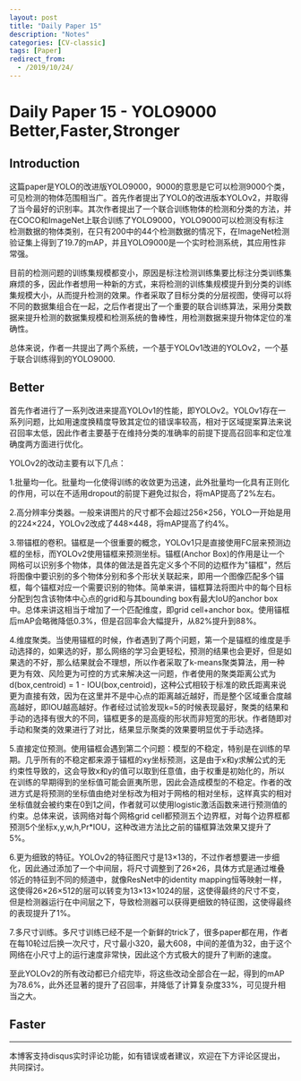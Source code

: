 ```yaml
---
layout: post
title: "Daily Paper 15"
description: "Notes"
categories: [CV-classic]
tags: [Paper]
redirect_from:
  - /2019/10/24/
---
```


# Daily Paper 15 - YOLO9000 Better,Faster,Stronger  

## Introduction  

这篇paper是YOLO的改进版YOLO9000，9000的意思是它可以检测9000个类，可见检测的物体范围相当广。首先作者提出了YOLO的改进版本YOLOv2，并取得了当今最好的识别率。其次作者提出了一个联合训练物体的检测和分类的方法，并在COCO和ImageNet上联合训练了YOLO9000，YOLO9000可以检测没有标注检测数据的物体类别，在只有200中的44个检测数据的情况下，在ImageNet检测验证集上得到了19.7的mAP，并且YOLO9000是一个实时检测系统，其应用性非常强。  

目前的检测问题的训练集规模都变小，原因是标注检测训练集要比标注分类训练集麻烦的多，因此作者想用一种新的方式，来将检测的训练集规模提升到分类的训练集规模大小，从而提升检测的效果。作者采取了目标分类的分层视图，使得可以将不同的数据集组合在一起，之后作者提出了一个重要的联合训练算法，采用分类数据来提升检测的数据集规模和检测系统的鲁棒性，用检测数据来提升物体定位的准确性。  

总体来说，作者一共提出了两个系统，一个基于YOLOv1改进的YOLOv2，一个基于联合训练得到的YOLO9000.  

## Better  

首先作者进行了一系列改进来提高YOLOv1的性能，即YOLOv2。YOLOv1存在一系列问题，比如用速度换精度导致其定位的错误率较高，相对于区域提案算法来说召回率太低，因此作者主要基于在维持分类的准确率的前提下提高召回率和定位准确度两方面进行优化。  

YOLOv2的改动主要有以下几点：  

1.批量均一化。批量均一化使得训练的收敛更为迅速，此外批量均一化具有正则化的作用，可以在不适用dropout的前提下避免过拟合，将mAP提高了2%左右。  

2.高分辨率分类器。一般来讲图片的尺寸都不会超过256×256，YOLO一开始是用的224×224，YOLOv2改成了448×448，将mAP提高了约4%。  

3.带锚框的卷积。锚框是一个很重要的概念，YOLOv1只是直接使用FC层来预测边框的坐标，而YOLOv2使用锚框来预测坐标。锚框(Anchor Box)的作用是让一个网格可以识别多个物体，具体的做法是首先定义多个不同的边框作为"锚框"，然后将图像中要识别的多个物体分别和多个形状关联起来，即用一个图像匹配多个锚框，每个锚框对应一个需要识别的物体。简单来讲，锚框算法将图片中的每个目标分配到包含该物体中心点的grid和与其bounding box有最大IoU的anchor box中。总体来讲这相当于增加了一个匹配维度，即grid cell+anchor box。使用锚框后mAP会略微降低0.3%，但是召回率会大幅提升，从82%提升到88%。  

4.维度聚类。当使用锚框的时候，作者遇到了两个问题，第一个是锚框的维度是手动选择的，如果选的好，那么网络的学习会更轻松，预测的结果也会更好，但是如果选的不好，那么结果就会不理想，所以作者采取了k-means聚类算法，用一种更为有效、风险更为可控的方式来解决这一问题，作者使用的聚类距离公式为d(box,centroid) = 1 - IOU(box,centroid)，这种公式相较于标准的欧氏距离来说更为直接有效，因为在这里并不是中心点的距离越近越好，而是整个区域重合度越高越好，即IOU越高越好。作者经过试验发现k=5的时候表现最好，聚类的结果和手动的选择有很大的不同，锚框更多的是高瘦的形状而非短宽的形状。作者随即对手动和聚类的效果进行了对比，结果显示聚类的效果要明显优于手动选择。  

5.直接定位预测。使用锚框会遇到第二个问题：模型的不稳定，特别是在训练的早期。几乎所有的不稳定都来源于锚框的xy坐标预测，这是由于x和y求解公式的无约束性导致的，这会导致x和y的值可以取到任意值，由于权重是初始化的，所以在训练的早期得到的坐标值可能会匪夷所思，因此会造成模型的不稳定。作者的改进方式是将预测的坐标值由绝对坐标改为相对于网格的相对坐标，这样真实的相对坐标值就会被约束在0到1之间，作者就可以使用logistic激活函数来进行预测值的约束。总体来说，该网络对每个网格grid cell都预测五个边界框，对每个边界框都预测5个坐标x,y,w,h,Pr\*IOU，这种改进方法比之前的锚框算法效果又提升了5%。  

6.更为细致的特征。YOLOv2的特征图尺寸是13×13的，不过作者想要进一步细化，因此通过添加了一个中间层，将尺寸调整到了26×26，具体方式是通过堆叠邻近的特征到不同的频道中，就像ResNet中的identity mapping恒等映射一样，这使得26×26×512的层可以转变为13×13×1024的层，这使得最终的尺寸不变，但是检测器运行在中间层之下，导致检测器可以获得更细致的特征图，这使得最终的表现提升了1%。  

7.多尺寸训练。多尺寸训练已经不是一个新鲜的trick了，很多paper都在用，作者在每10轮过后换一次尺寸，尺寸最小320，最大608，中间的差值为32，由于这个网络在小尺寸上的运行速度非常快，因此这个方式极大的提升了判断的速度。  

至此YOLOv2的所有改动都已介绍完毕，将这些改动全部合在一起，得到的mAP为78.6%，此外还显著的提升了召回率，并降低了计算复杂度33%，可见提升相当之大。  

## Faster  



---
本博客支持disqus实时评论功能，如有错误或者建议，欢迎在下方评论区提出，共同探讨。  
